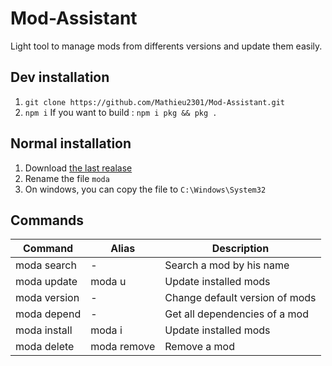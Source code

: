 # Mod-Assistant

Light tool to manage mods from differents versions and update them easily.

## Dev installation
1. `git clone https://github.com/Mathieu2301/Mod-Assistant.git`
2. `npm i`
If you want to build : `npm i pkg && pkg .`

## Normal installation
1. Download [the last realase](https://github.com/Mathieu2301/Mod-Assistant/releases/)
2. Rename the file `moda`
3. On windows, you can copy the file to `C:\Windows\System32`

## Commands

| Command | Alias | Description |
|- | - | - |
| moda search <name> |-| Search a mod by his name |
| moda update | moda u | Update installed mods |
| moda version <version> | - | Change default version of mods |
| moda depend <id> | - | Get all dependencies of a mod |
| moda install <id> | moda i <id> | Update installed mods |
| moda delete <id> | moda remove <id> | Remove a mod |
